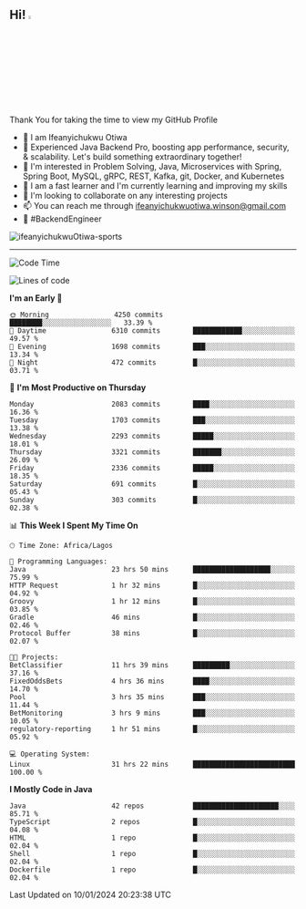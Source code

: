 <!-- BLOG-POST-LIST:START --><!-- BLOG-POST-LIST:END -->

## Hi! <img src="https://media.giphy.com/media/hvRJCLFzcasrR4ia7z/giphy.gif" width="4%"> 

Thank You for taking the time to view my GitHub Profile

- 👋 I am Ifeanyichukwu Otiwa
- 🚀 Experienced Java Backend Pro, boosting app performance, security, & scalability. Let's build something extraordinary together!
- 👀 I'm interested in Problem Solving, Java, Microservices with Spring, Spring Boot, MySQL, gRPC, REST, Kafka, git, Docker, and Kubernetes
- 🌱 I am a fast learner and I'm currently learning and improving my skills
- 💞️ I'm looking to collaborate on any interesting projects
- 📫 You can reach me through ifeanyichukwuotiwa.winson@gmail.com
- 🚀 #BackendEngineer

<p align="left" marginTop="10px"> <img src="https://komarev.com/ghpvc/?username=ifeanyichukwuOtiwa-sports&label=Profile%20views&color=0e75b6&style=for-the-badge" alt="ifeanyichukwuOtiwa-sports" /> </p>

***

<!--START_SECTION:waka-->
![Code Time](http://img.shields.io/badge/Code%20Time-2%2C101%20hrs%2047%20mins-blue)

![Lines of code](https://img.shields.io/badge/From%20Hello%20World%20I%27ve%20Written-4.5%20million%20lines%20of%20code-blue)

**I'm an Early 🐤** 

```text
🌞 Morning                4250 commits        ████████░░░░░░░░░░░░░░░░░   33.39 % 
🌆 Daytime                6310 commits        ████████████░░░░░░░░░░░░░   49.57 % 
🌃 Evening                1698 commits        ███░░░░░░░░░░░░░░░░░░░░░░   13.34 % 
🌙 Night                  472 commits         █░░░░░░░░░░░░░░░░░░░░░░░░   03.71 % 
```
📅 **I'm Most Productive on Thursday** 

```text
Monday                   2083 commits        ████░░░░░░░░░░░░░░░░░░░░░   16.36 % 
Tuesday                  1703 commits        ███░░░░░░░░░░░░░░░░░░░░░░   13.38 % 
Wednesday                2293 commits        █████░░░░░░░░░░░░░░░░░░░░   18.01 % 
Thursday                 3321 commits        ███████░░░░░░░░░░░░░░░░░░   26.09 % 
Friday                   2336 commits        █████░░░░░░░░░░░░░░░░░░░░   18.35 % 
Saturday                 691 commits         █░░░░░░░░░░░░░░░░░░░░░░░░   05.43 % 
Sunday                   303 commits         █░░░░░░░░░░░░░░░░░░░░░░░░   02.38 % 
```


📊 **This Week I Spent My Time On** 

```text
🕑︎ Time Zone: Africa/Lagos

💬 Programming Languages: 
Java                     23 hrs 50 mins      ███████████████████░░░░░░   75.99 % 
HTTP Request             1 hr 32 mins        █░░░░░░░░░░░░░░░░░░░░░░░░   04.92 % 
Groovy                   1 hr 12 mins        █░░░░░░░░░░░░░░░░░░░░░░░░   03.85 % 
Gradle                   46 mins             █░░░░░░░░░░░░░░░░░░░░░░░░   02.46 % 
Protocol Buffer          38 mins             █░░░░░░░░░░░░░░░░░░░░░░░░   02.07 % 

🐱‍💻 Projects: 
BetClassifier            11 hrs 39 mins      █████████░░░░░░░░░░░░░░░░   37.16 % 
FixedOddsBets            4 hrs 36 mins       ████░░░░░░░░░░░░░░░░░░░░░   14.70 % 
Pool                     3 hrs 35 mins       ███░░░░░░░░░░░░░░░░░░░░░░   11.44 % 
BetMonitoring            3 hrs 9 mins        ███░░░░░░░░░░░░░░░░░░░░░░   10.05 % 
regulatory-reporting     1 hr 51 mins        █░░░░░░░░░░░░░░░░░░░░░░░░   05.92 % 

💻 Operating System: 
Linux                    31 hrs 22 mins      █████████████████████████   100.00 % 
```

**I Mostly Code in Java** 

```text
Java                     42 repos            █████████████████████░░░░   85.71 % 
TypeScript               2 repos             █░░░░░░░░░░░░░░░░░░░░░░░░   04.08 % 
HTML                     1 repo              █░░░░░░░░░░░░░░░░░░░░░░░░   02.04 % 
Shell                    1 repo              █░░░░░░░░░░░░░░░░░░░░░░░░   02.04 % 
Dockerfile               1 repo              █░░░░░░░░░░░░░░░░░░░░░░░░   02.04 % 
```




 Last Updated on 10/01/2024 20:23:38 UTC
<!--END_SECTION:waka-->

<!--
<p align="center">
![trophy](https://github-profile-trophy.vercel.app/?username=ifeanyichukwuOtiwa-sports&theme=onedark) (https://github.com/ryo-ma/github-profile-trophy)
</p>
-->

<!---
ifeanyi-otiwa/ifeanyi-otiwa is a ✨ special ✨ repository because its `README.md` (this file) appears on your GitHub profile.
You can click the Preview link to take a look at your changes.
--->
